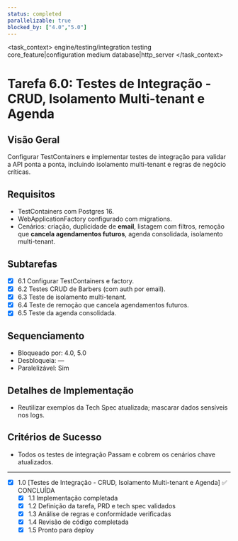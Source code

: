 ```yaml
---
status: completed
parallelizable: true
blocked_by: ["4.0","5.0"]
---
```


<task_context>
<domain>engine/testing/integration</domain>
<type>testing</type>
<scope>core_feature|configuration</scope>
<complexity>medium</complexity>
<dependencies>database|http_server</dependencies>
<unblocks></unblocks>
</task_context>

# Tarefa 6.0: Testes de Integração - CRUD, Isolamento Multi-tenant e Agenda

## Visão Geral
Configurar TestContainers e implementar testes de integração para validar a API ponta a ponta, incluindo isolamento multi-tenant e regras de negócio críticas.

## Requisitos
- TestContainers com Postgres 16.
- WebApplicationFactory configurado com migrations.
- Cenários: criação, duplicidade de **email**, listagem com filtros, remoção que **cancela agendamentos futuros**, agenda consolidada, isolamento multi-tenant.

## Subtarefas
- [x] 6.1 Configurar TestContainers e factory.
- [x] 6.2 Testes CRUD de Barbers (com auth por email).
- [x] 6.3 Teste de isolamento multi-tenant.
- [x] 6.4 Teste de remoção que cancela agendamentos futuros.
- [x] 6.5 Teste da agenda consolidada.

## Sequenciamento
- Bloqueado por: 4.0, 5.0
- Desbloqueia: —
- Paralelizável: Sim

## Detalhes de Implementação
- Reutilizar exemplos da Tech Spec atualizada; mascarar dados sensíveis nos logs.

## Critérios de Sucesso
- Todos os testes de integração Passam e cobrem os cenários chave atualizados.

---

- [x] 1.0 [Testes de Integração - CRUD, Isolamento Multi-tenant e Agenda] ✅ CONCLUÍDA
  - [x] 1.1 Implementação completada
  - [x] 1.2 Definição da tarefa, PRD e tech spec validados
  - [x] 1.3 Análise de regras e conformidade verificadas
  - [x] 1.4 Revisão de código completada
  - [x] 1.5 Pronto para deploy